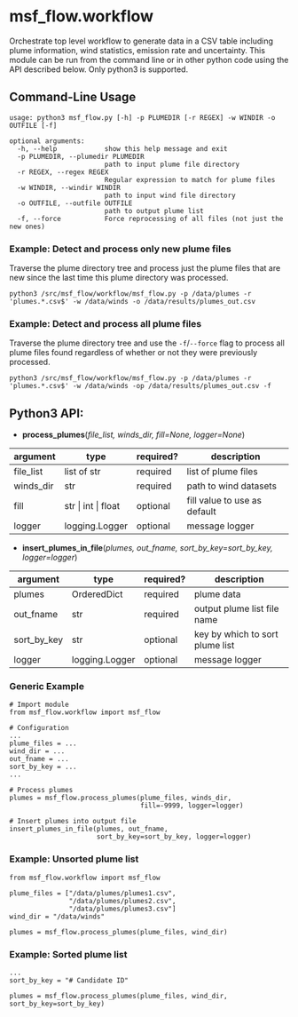 # msf_flow.workflow

Orchestrate top level workflow to generate data in a CSV table including
plume information, wind statistics, emission rate and uncertainty.
This module can be run from the command line or in other python code using
the API described below.  Only python3 is supported.

## Command-Line Usage

```
usage: python3 msf_flow.py [-h] -p PLUMEDIR [-r REGEX] -w WINDIR -o OUTFILE [-f]

optional arguments:
  -h, --help            show this help message and exit
  -p PLUMEDIR, --plumedir PLUMEDIR
                        path to input plume file directory
  -r REGEX, --regex REGEX
                        Regular expression to match for plume files
  -w WINDIR, --windir WINDIR
                        path to input wind file directory
  -o OUTFILE, --outfile OUTFILE
                        path to output plume list
  -f, --force           Force reprocessing of all files (not just the new ones)
```

### Example: Detect and process only new plume files
Traverse the plume directory tree and process just the plume files that are
new since the last time this plume directory was processed.

```
python3 /src/msf_flow/workflow/msf_flow.py -p /data/plumes -r 'plumes.*.csv$' -w /data/winds -o /data/results/plumes_out.csv
```

### Example: Detect and process all plume files
Traverse the plume directory tree and use the `-f`/`--force` flag to process
all plume files found regardless of whether or not they were previously
processed.

```
python3 /src/msf_flow/workflow/msf_flow.py -p /data/plumes -r 'plumes.*.csv$' -w /data/winds -op /data/results/plumes_out.csv -f
```

## Python3 API:

- **process_plumes**(*file_list, winds_dir, fill=None, logger=None*)

argument    | type                | required? | description
------------|---------------------|-----------|--------------------------------
file_list   | list of str         | required  | list of plume files 
winds_dir   | str                 | required  | path to wind datasets
fill        | str \| int \| float | optional  | fill value to use as default
logger      | logging.Logger      | optional  | message logger

- **insert_plumes_in_file**(*plumes, out_fname, sort_by_key=sort_by_key, logger=logger*)

argument    | type                | required? | description
------------|---------------------|-----------|--------------------------------
plumes      | OrderedDict         | required  | plume data
out_fname   | str                 | required  | output plume list file name
sort_by_key | str                 | optional  | key by which to sort plume list
logger      | logging.Logger      | optional  | message logger

### Generic Example
```
# Import module
from msf_flow.workflow import msf_flow

# Configuration
...
plume_files = ...
wind_dir = ...
out_fname = ...
sort_by_key = ...
...

# Process plumes
plumes = msf_flow.process_plumes(plume_files, winds_dir,
                                 fill=-9999, logger=logger)

# Insert plumes into output file
insert_plumes_in_file(plumes, out_fname,
                      sort_by_key=sort_by_key, logger=logger)
```

### Example: Unsorted plume list

```
from msf_flow.workflow import msf_flow

plume_files = ["/data/plumes/plumes1.csv",
               "/data/plumes/plumes2.csv",
               "/data/plumes/plumes3.csv"]
wind_dir = "/data/winds"

plumes = msf_flow.process_plumes(plume_files, wind_dir)
```

### Example: Sorted plume list

```
...
sort_by_key = "# Candidate ID"

plumes = msf_flow.process_plumes(plume_files, wind_dir, sort_by_key=sort_by_key)
```
